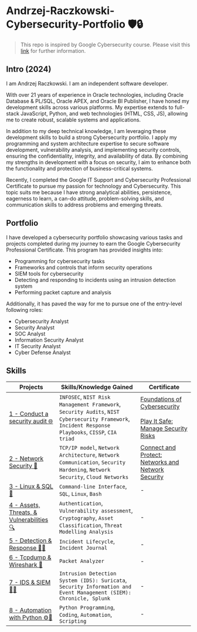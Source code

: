 # Andrzej-Raczkowski-Cybersecurity-Portfolio 🛡️🔒

> This repo is inspired by Google Cybersecurity course. Please visit this [link](https://www.coursera.org/google-certificates/cybersecurity-certificate) for further information.

## Intro (2024)

I am Andrzej Raczkowski. I am an independent software developer.

With over 21 years of experience in Oracle technologies, including Oracle Database & PL/SQL, Oracle APEX, and Oracle BI Publisher, I have honed my development skills across various platforms. My expertise extends to full-stack JavaScript, Python, and web technologies (HTML, CSS, JS), allowing me to create robust, scalable systems and applications.

In addition to my deep technical knowledge, I am leveraging these development skills to build a strong Cybersecurity portfolio. I apply my programming and system architecture expertise to secure software development, vulnerability analysis, and implementing security controls, ensuring the confidentiality, integrity, and availability of data. By combining my strengths in development with a focus on security, I aim to enhance both the functionality and protection of business-critical systems.

Recently, I completed the Google IT Support and Cybersecurity Professional Certificate to pursue my passion for technology and Cybersecurity.  This topic suits me because I have strong analytical abilities, persistence, eagerness to learn, a can-do attitude, problem-solving skills, and communication skills to address problems and emerging threats.

## Portfolio

I have developed a cybersecurity portfolio showcasing various tasks and projects completed during my journey to earn the Google Cybersecurity Professional Certificate. This program has provided insights into:

* Programming for cybersecurity tasks
* Frameworks and controls that inform security operations
* SIEM tools for cybersecurity
* Detecting and responding to incidents using an intrusion detection system
* Performing packet capture and analysis

Additionally, it has paved the way for me to pursue one of the entry-level following roles:

* Cybersecurity Analyst
* Security Analyst
* SOC Analyst
* Information Security Analyst
* IT Security Analyst
* Cyber Defense Analyst

## Skills

Projects | Skills/Knowledge Gained | Certificate
-------- | ------- | -------
[1 - Conduct a security audit 🌐](1%20-%20Conduct%20a%20security%20audit) | `INFOSEC`, `NIST Risk Management Framework`, `Security Audits`, `NIST Cybersecurity Framework`, `Incident Response Playbooks`, `CISSP`, `CIA triad` | [Foundations of Cybersecurity](https://www.coursera.org/account/accomplishments/verify/HBP5JL6LT5HC) <br><br> [Play It Safe: Manage Security Risks](https://www.coursera.org/account/accomplishments/verify/HE34A6NK0E74)
[2 - Network Security 🔑](2%20-%20Network%20Security) | `TCP/IP model`, `Network Architecture`, `Network Communication`, `Security Hardening`, `Network Security`, `Cloud Networks` |[Connect and Protect: Networks and Network Security](https://www.coursera.org/account/accomplishments/verify/JP9PQDMRP0O7)
[3 - Linux & SQL 🐧 ](3%20-%20Linux%20%26%20SQL) | `Command-line Interface`, `SQL`, `Linux`, `Bash` | -
[4 - Assets, Threats, & Vulnerabilities  🔍](4%20-%20Assets%2C%20Threats%2C%20%26%20Vulnerabilities) | `Authentication`,  `Vulnerability assessment`, `Cryptography`, `Asset Classification`, `Threat Modelling Analysis` | -
[5 - Detection & Response 🚨🔥](5%20-%20Detection%20%26%20Response) | `Incident Lifecycle`, `Incident Journal` | -
[6 - Tcpdump & Wireshark :shark:](6%20-%20Tcpdump%20%26%20Wireshark) | `Packet Analyzer` | -
[7 - IDS & SIEM  🌟💡](7%20-%20IDS%20%26%20SIEM) | `Intrusion Detection System (IDS): Suricata`, `Security Information and Event Management (SIEM): Chronicle, Splunk` | -
[8 - Automation with Python ⚙️🐍](8%20-%20Automation%20with%20Python) | `Python Programming`, `Coding`, `Automation`, `Scripting` | -
